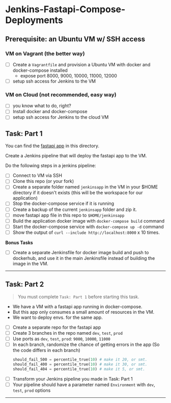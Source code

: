 # Jenkins-Fastapi-Compose-Deployments

## Prerequisite: an Ubuntu VM w/ SSH access

### VM on Vagrant (the better way)

- [ ] Create a `Vagrantfile` and provision a Ubuntu VM with docker and docker-compose installed
  - expose port 8000, 9000, 10000, 11000, 12000
- [ ] setup ssh access for Jenkins to the VM

### VM on Cloud (not recommended, easy way)

- [ ] you know what to do, right?
- [ ] Install docker and docker-compose
- [ ] setup ssh access for Jenkins to the cloud VM

## Task: Part 1

You can find the [fastapi app](fastapi/) in this directory.

Create a Jenkins pipeline that will deploy the fastapi app to the VM.

Do the following steps in a jenkins pipeline:

- [ ] Connect to VM via SSH
- [ ] Clone this repo (or your fork)
- [ ] Create a separate folder named `jenkinsapp` in the VM in your $HOME directory if it doesn't exists (this will be the workspace for our application)
- [ ] Stop the docker-compose service if it is running
- [ ] Create a backup of the current `jenkinsapp` folder and zip it.
- [ ] move fastapi app file in this repo to `$HOME/jenkinsapp`
- [ ] Build the application docker image with `docker-compose build` command
- [ ] Start the docker-compose service with `docker-compose up -d` command
- [ ] Show the output of `curl --include http://localhost:8000` x 10 times.

**Bonus Tasks**

- [ ] Create a separate Jenkinsfile for docker image build and push to dockerhub, and use it in the main Jenkinsfile instead of building the image in the VM.

---

## Task: Part 2

> You must complete `Task: Part 1` before starting this task.

- We have a VM with a fastapi app running in docker-compose.
- But this app only consumes a small amount of resources in the VM.
- We want to deploy envs. for the same app.

- [ ] Create a separate repo for the fastapi app
- [ ] Create 3 branches in the repo named `dev`, `test`, `prod`
- [ ] Use ports as `dev`, `test`, `prod`: `9000`, `10000`, `11000`
- [ ] In each branch, randomize the chance of getting errors in the app (So the code differs in each branch)
  ```python
  should_fail_500 = percentile_true(10) # make it 20, or smt.
  should_fail_400 = percentile_true(10) # make it 30, or smt.
  should_fail_404 = percentile_true(10) # make it 5, or smt.
  ```
- [ ] Transform your Jenkins pipeline you made in Task: Part 1
- [ ] Your pipeline should have a parameter named `Environment` with `dev`, `test`, `prod` options

---
